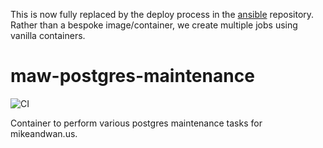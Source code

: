 This is now fully replaced by the deploy process in the [ansible](https://github.com/aerisg222/ansible) repository.  Rather than a bespoke image/container, we create multiple jobs using vanilla containers.


# maw-postgres-maintenance

![CI](https://github.com/AerisG222/maw-postgres-maintenance/workflows/CI/badge.svg)

Container to perform various postgres maintenance tasks for mikeandwan.us.
